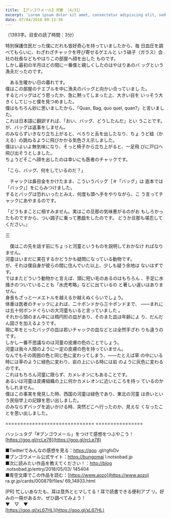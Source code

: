 ```yaml
---
title: 【ブンゴウメール】河童 （4/31）
excerpt: 'Lorem ipsum dolor sit amet, consectetur adipiscing elit, sed do eiusmod tempor incididunt ut labore et dolore magna aliqua. Praesent elementum facilisis leo vel fringilla est ullamcorper eget. At imperdiet dui accumsan sit amet nulla facilisi morbi tempus.'
date: 07/04/2018 09:13:39
---
```


（1393字。目安の読了時間：3分）

  
特別保護住民だった僕にだれも皆好奇心を持っていましたから、毎 日血圧を調べてもらいに、わざわざチャックを呼び寄せるゲエルと いう硝子（ガラス）会社の社長などもやはりこの部屋へ顔を出した ものです。  
しかし最初の半月ほどの間に一番僕と親しくしたのはやはりあのバ ッグという漁夫だったのです。

  
　ある生暖かい日の暮れです。  
僕はこの部屋のテエブルを中に漁夫のバッグと向かい合っていまし た。  
するとバッグはどう思ったか、急に黙ってしまった上、大きい目を いっそう大きくしてじっと僕を見つめました。  
僕はもちろん妙に思いましたから、「Quax, Bag, quo quel, quan?」と言いました。  
これは日本語に翻訳すれば、「おい、バッグ、どうしたんだ」とい うことです。  
が、バッグは返事をしません。  
のみならずいきなり立ち上がると、べろりと舌を出したなり、ちょ うど蛙（かえる）の跳ねるように飛びかかる気色さえ示しました。  
僕はいよいよ無気味になり、そっと椅子から立ち上がると、一足飛 びに戸口へ飛び出そうとしました。  
ちょうどそこへ顔を出したのは幸いにも医者のチャックです。

  
「こら、バッグ、何をしているのだ？」

　チャックは鼻目金をかけたまま、こういうバッグ［＃「バッグ」は 底本では「バック」］をにらみつけました。  
するとバッグは恐れいったとみえ、何度も頭へ手をやりながら、こ う言ってチャックにあやまるのです。

  
「どうもまことに相すみません。実はこの旦那の気味悪がるのがお もしろかったものですから、つい調子に乗って悪戯をしたのです。 どうか旦那も堪忍してください。」

  
三

  
　僕はこの先を話す前にちょっと河童というものを説明しておかなけ ればなりません。  
河童はいまだに実在するかどうかも疑問になっている動物です。  
が、それは僕自身が彼らの間に住んでいた以上、少しも疑う余地は ないはずです。  
ではまたどういう動物かと言えば、頭に短い毛のあるのはもちろん 、手足に水掻きのついていることも「水虎考略」などに出ているの と著しい違いはありません。  
身長もざっと一メエトルを越えるか越えぬくらいでしょう。  
体重は医者のチャックによれば、二十ポンドから三十ポンドまで、 ――まれには五十何ポンドぐらいの大河童もいると言っていました 。  
それから頭のまん中には楕円形の皿があり、そのまた皿は年齢によ り、だんだん固さを加えるようです。  
現に年をとったバッグの皿は若いチャックの皿などとは全然手ざわ りも違うのです。  
しかし一番不思議なのは河童の皮膚の色のことでしょう。  
河童は我々人間のように一定の皮膚の色を持っていません。  
なんでもその周囲の色と同じ色に変わってしまう、――たとえば草 の中にいる時には草のように緑色に変わり、岩の上にいる時には岩 のように灰色に変わるのです。  
これはもちろん河童に限らず、カメレオンにもあることです。  
あるいは河童は皮膚組織の上に何かカメレオンに近いところを持っ ているのかもしれません。  
僕はこの事実を発見した時、西国の河童は緑色であり、東北の河童 は赤いという民俗学上の記録を思い出しました。  
のみならずバッグを追いかける時、突然どこへ行ったのか、見えな くなったことを思い出しました。

\============================== ================

ハッシュタグ「#ブンゴウメール」をつけて感想をつぶやこう！ [https://goo.gl/rcLe78](https://goo.gl/rcLe78)

■Twitterでみんなの感想を見る：[https://goo](https://goo) .gl/rgfoDv  
■ブンゴウメール公式サイト：[https://bungomai](https://bungomai) l.notsobad.jp  
■次に読みたい作品を教えてください！：[http://blog](http://blog) .notsobad.jp/entry/2018/05/03/ 145404  
■青空文庫でこの作品を読む：[https://www.aozo](https://www.aozo) ra.gr.jp/cards/000879/files/ 69\_14933.html

\[PR\] 忙しいあなたも、耳は意外とヒマしてる！耳で読書できる便利アプ リ。好みの一冊があるか、ぜひ調べてみよう！  
▼　▽　▼  
[https://goo.gl/xL67HL](https://goo.gl/xL67HL)